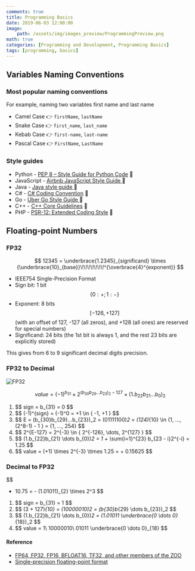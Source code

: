 ```yaml
---
comments: true
title: Programming Basics
date: 2019-06-03 12:00:00
image:
    path: /assets/img/images_preview/ProgrammingPreview.png
math: true
categories: [Programming and Development, Programming Basics]
tags: [programming, basics]
---
```


## Variables Naming Conventions

### Most popular naming conventions

For example, naming two variables first name and last name

- Camel Case :point_right: `firstName`, `lastName`
- Snake Case :point_right: `first_name`, `last_name`
- Kebab Case :point_right: `first-name`, `last-name`
- Pascal Case :point_right: `FirstName`, `LastName`

### Style guides

- Python - [PEP 8 – Style Guide for Python Code](https://peps.python.org/pep-0008/) :link: 
- JavaScript - [Airbnb JavaScript Style Guide ](https://github.com/airbnb/javascript):link: 
- Java - [Java style guide ](https://www.cs.cornell.edu/courses/JavaAndDS/JavaStyle.html):link: 
- C# - [C# Coding Convention](https://docs.microsoft.com/en-us/dotnet/csharp/fundamentals/coding-style/coding-conventions) :link: 
- Go - [Uber Go Style Guide ](https://github.com/uber-go/guide/blob/master/style.md):link: 
- C++ - [C++ Core Guidelines](https://isocpp.github.io/CppCoreGuidelines/CppCoreGuidelines) :link: 
- PHP - [PSR-12: Extended Coding Style](https://www.php-fig.org/psr/psr-12/) :link: 

## Floating-point Numbers

### FP32

$$
12345 = \underbrace{1.2345}_{significand} \times {\underbrace{10}_{base}}\!\!\!\!\!\!\!^{\overbrace{4}^{exponent}}
$$

- IEEE754 Single-Precision Format 
- Sign bit: 1 bit $$ \{ 0: +; 1: - \} $$
- Exponent: 8 bits $$ [-126, +127] $$ (with an offset of 127, -127 (all zeros), and +128 (all ones) are reserved for special numbers)
- Significand: 24 bits (the 1st bit is always 1, and the rest 23 bits are explicitly stored)

This gives from 6 to 9 significant decimal digits precision.

### FP32 to Decimal

![FP32](https://upload.wikimedia.org/wikipedia/commons/thumb/d/d2/Float_example.svg/1180px-Float_example.svg.png)

$$
value = (-1)^{b_{31}} \times 2^{(b_{30}b_{29} \dots b_{23})_2 - 127} \times (1.b_{22}b_{21} \dots b_{0})_2
$$

1. \$$ sign = b_{31} = 0 $$
2. \$$ (-1)^{sign} = (-1)^0 = +1 \in \{ -1, +1 \} $$
3. \$$ E = (b_{30}b_{29}...b_{23})_2 = (01111100)_2 = (124)_{10} \in \{1, ..., (2^8-1) - 1 \} = \{1, ..., 254\} $$
4. \$$ 2^{E-127} = 2^{-3} \in \{ 2^{-126}, \dots, 2^{127} \} $$
5. \$$ (1.b_{22}b_{21} \dots b_{0})_2 = 1 + \sum_{i=1}^{23} b_{23 - i}2^{-i} = 1.25 $$
6. \$$ value = (+1) \times 2^{-3} \times 1.25 = + 0.15625 $$

### Decimal to FP32

$$
- 10.75 = - (1.01011)_{2} \times 2^3
$$

1. \$$ sign = b_{31} = 1 $$
2. \$$ (3 + 127)_{10} = (10000010)_2 = (b_{30}b_{29} \dots b_{23})_2 $$
3. \$$ (1.b_{22}b_{21} \dots b_{0})_2 = (1.01011 \underbrace{0 \dots 0}_{18})_2 $$
4. \$$ value = 1\ 10000010\ 01011 \underbrace{0 \dots 0}_{18} $$

#### Reference

- [FP64, FP32, FP16, BFLOAT16, TF32, and other members of the ZOO](https://moocaholic.medium.com/fp64-fp32-fp16-bfloat16-tf32-and-other-members-of-the-zoo-a1ca7897d407)
- [Single-precision floating-point format](https://en.wikipedia.org/wiki/Single-precision_floating-point_format)
